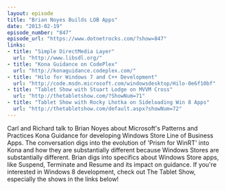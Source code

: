 ```yaml
---
layout: episode
title: "Brian Noyes Builds LOB Apps"
date: "2013-02-19"
episode_number: "847"
episode_url: "https://www.dotnetrocks.com/?show=847"
links:
- title: "Simple DirectMedia Layer"
  url: "http://www.libsdl.org/"
- title: "Kona Guidance on CodePlex"
  url: "http://konaguidance.codeplex.com/"
- title: "Hilo for Windows 7 and C++ Development"
  url: "http://code.msdn.microsoft.com/windowsdesktop/Hilo-0e6f10bf"
- title: "Tablet Show with Stuart Lodge on MVVM Cross"
  url: "http://thetabletshow.com/?ShowNum=71"
- title: "Tablet Show with Rocky Lhotka on Sideloading Win 8 Apps"
  url: "http://thetabletshow.com/default.aspx?showNum=72"
---
```


Carl and Richard talk to Brian Noyes about Microsoft's Patterns and Practices Kona Guidance for developing Windows Store Line of Business Apps. The conversation digs into the evolution of 'Prism for WinRT' into Kona and how they are substantially different because Windows Stores are substantially different. Brian digs into specifics about Windows Store apps, like Suspend, Terminate and Resume and its impact on guidance. If you're interested in Windows 8 development, check out The Tablet Show, especially the shows in the links below!
